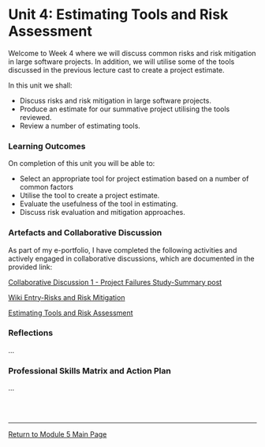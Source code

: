 # Unit 4: Estimating Tools and Risk Assessment

Welcome to Week 4 where we will discuss common risks and risk mitigation in large software projects. In addition, we will utilise some of the tools discussed in the previous lecture cast to create a project estimate.

In this unit we shall:
 - Discuss risks and risk mitigation in large software projects.
 - Produce an estimate for our summative project utilising the tools reviewed.
 - Review a number of estimating tools.

### Learning Outcomes
On completion of this unit you will be able to:
 - Select an appropriate tool for project estimation based on a number of common factors
 - Utilise the tool to create a project estimate.
 - Evaluate the usefulness of the tool in estimating.
 - Discuss risk evaluation and mitigation approaches.

### Artefacts and Collaborative Discussion 
As part of my e-portfolio, I have completed the following activities and actively engaged in collaborative discussions, which are documented in the provided link:

[Collaborative Discussion 1 - Project Failures Study-Summary post](SEPM_Unit04_Summary.pdf)

[Wiki Entry-Risks and Risk Mitigation](SEPM_Unit04_Wiki.md)

[Estimating Tools and Risk Assessment](SEPM_Unit04_Seminar.md)


### Reflections
...

### Professional Skills Matrix and Action Plan
...

<br><br>

--- 

[Return to Module 5 Main Page](SEPM_main.md)
